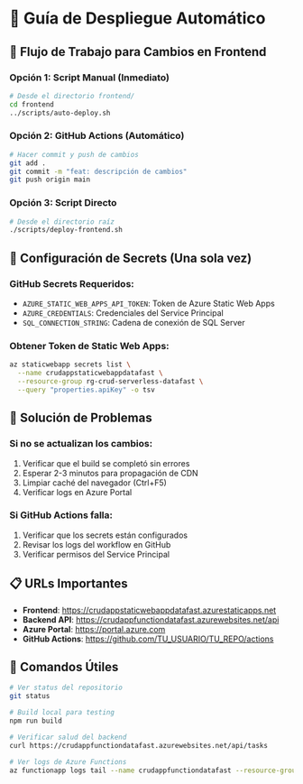 # 🚀 Guía de Despliegue Automático

## 📝 Flujo de Trabajo para Cambios en Frontend

### Opción 1: Script Manual (Inmediato)
```bash
# Desde el directorio frontend/
cd frontend
../scripts/auto-deploy.sh
```

### Opción 2: GitHub Actions (Automático)
```bash
# Hacer commit y push de cambios
git add .
git commit -m "feat: descripción de cambios"
git push origin main
```

### Opción 3: Script Directo
```bash
# Desde el directorio raíz
./scripts/deploy-frontend.sh
```

## 🔧 Configuración de Secrets (Una sola vez)

### GitHub Secrets Requeridos:
- `AZURE_STATIC_WEB_APPS_API_TOKEN`: Token de Azure Static Web Apps
- `AZURE_CREDENTIALS`: Credenciales del Service Principal
- `SQL_CONNECTION_STRING`: Cadena de conexión de SQL Server

### Obtener Token de Static Web Apps:
```bash
az staticwebapp secrets list \
  --name crudappstaticwebappdatafast \
  --resource-group rg-crud-serverless-datafast \
  --query "properties.apiKey" -o tsv
```

## 🐛 Solución de Problemas

### Si no se actualizan los cambios:
1. Verificar que el build se completó sin errores
2. Esperar 2-3 minutos para propagación de CDN
3. Limpiar caché del navegador (Ctrl+F5)
4. Verificar logs en Azure Portal

### Si GitHub Actions falla:
1. Verificar que los secrets están configurados
2. Revisar los logs del workflow en GitHub
3. Verificar permisos del Service Principal

## 📋 URLs Importantes

- **Frontend**: https://crudappstaticwebappdatafast.azurestaticapps.net
- **Backend API**: https://crudappfunctiondatafast.azurewebsites.net/api
- **Azure Portal**: https://portal.azure.com
- **GitHub Actions**: https://github.com/TU_USUARIO/TU_REPO/actions

## 🔄 Comandos Útiles

```bash
# Ver status del repositorio
git status

# Build local para testing
npm run build

# Verificar salud del backend
curl https://crudappfunctiondatafast.azurewebsites.net/api/tasks

# Ver logs de Azure Functions
az functionapp logs tail --name crudappfunctiondatafast --resource-group rg-crud-serverless-datafast
```
